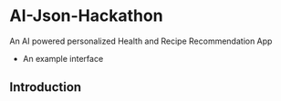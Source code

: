 # AI-Json-Hackathon
An AI powered personalized Health and Recipe Recommendation App


+ An example interface

## Introduction

